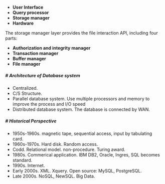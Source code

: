

- **User Interface**
- **Query processor**
- **Storage manager**
- **Hardware**



The storage manager layer provides the file interaction API, including four parts:

- **Authorization and integrity manager**
- **Transaction manager**
- **Buffer manager**
- **File manager**



##### # Architecture of Database system

- Centralized.
- C/S Structure.
- Parallel database system. Use multiple processors and memory to improve the process and I/O speed
- Distributed database system. The database is connected by WAN.



##### # Historical Perspective

- 1950s-1960s. magnetic tape, sequential access, input by tabulating card.
- 1960s-1970s. Hard disk. Random access.
- Codd. Relational model. non-procedure. Turing award.
- 1980s. Commerical application. IBM DB2, Oracle, Ingres, SQL becomes standard.
- 1990s. Internet.
- Early 2000s. XML. Xquery. Open source: MySQL, PostgreSQL.
- Late 2000s. NoSQL, NewSQL. Big Data.

